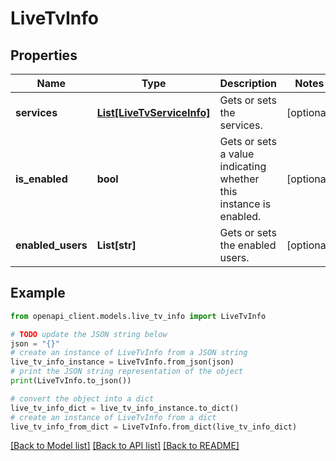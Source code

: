 # LiveTvInfo


## Properties

Name | Type | Description | Notes
------------ | ------------- | ------------- | -------------
**services** | [**List[LiveTvServiceInfo]**](LiveTvServiceInfo.md) | Gets or sets the services. | [optional] 
**is_enabled** | **bool** | Gets or sets a value indicating whether this instance is enabled. | [optional] 
**enabled_users** | **List[str]** | Gets or sets the enabled users. | [optional] 

## Example

```python
from openapi_client.models.live_tv_info import LiveTvInfo

# TODO update the JSON string below
json = "{}"
# create an instance of LiveTvInfo from a JSON string
live_tv_info_instance = LiveTvInfo.from_json(json)
# print the JSON string representation of the object
print(LiveTvInfo.to_json())

# convert the object into a dict
live_tv_info_dict = live_tv_info_instance.to_dict()
# create an instance of LiveTvInfo from a dict
live_tv_info_from_dict = LiveTvInfo.from_dict(live_tv_info_dict)
```
[[Back to Model list]](../README.md#documentation-for-models) [[Back to API list]](../README.md#documentation-for-api-endpoints) [[Back to README]](../README.md)


